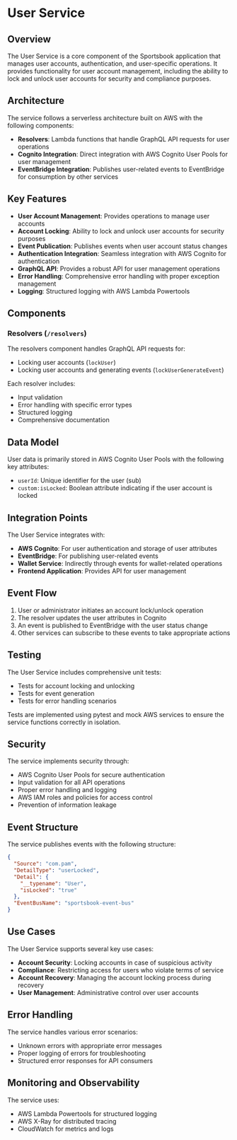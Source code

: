 # User Service

## Overview
The User Service is a core component of the Sportsbook application that manages user accounts, authentication, and user-specific operations. It provides functionality for user account management, including the ability to lock and unlock user accounts for security and compliance purposes.

## Architecture
The service follows a serverless architecture built on AWS with the following components:

- **Resolvers**: Lambda functions that handle GraphQL API requests for user operations
- **Cognito Integration**: Direct integration with AWS Cognito User Pools for user management
- **EventBridge Integration**: Publishes user-related events to EventBridge for consumption by other services

## Key Features

- **User Account Management**: Provides operations to manage user accounts
- **Account Locking**: Ability to lock and unlock user accounts for security purposes
- **Event Publication**: Publishes events when user account status changes
- **Authentication Integration**: Seamless integration with AWS Cognito for authentication
- **GraphQL API**: Provides a robust API for user management operations
- **Error Handling**: Comprehensive error handling with proper exception management
- **Logging**: Structured logging with AWS Lambda Powertools

## Components

### Resolvers (`/resolvers`)
The resolvers component handles GraphQL API requests for:
- Locking user accounts (`lockUser`)
- Locking user accounts and generating events (`lockUserGenerateEvent`)

Each resolver includes:
- Input validation
- Error handling with specific error types
- Structured logging
- Comprehensive documentation

## Data Model

User data is primarily stored in AWS Cognito User Pools with the following key attributes:
- `userId`: Unique identifier for the user (sub)
- `custom:isLocked`: Boolean attribute indicating if the user account is locked

## Integration Points

The User Service integrates with:
- **AWS Cognito**: For user authentication and storage of user attributes
- **EventBridge**: For publishing user-related events
- **Wallet Service**: Indirectly through events for wallet-related operations
- **Frontend Application**: Provides API for user management

## Event Flow

1. User or administrator initiates an account lock/unlock operation
2. The resolver updates the user attributes in Cognito
3. An event is published to EventBridge with the user status change
4. Other services can subscribe to these events to take appropriate actions

## Testing

The User Service includes comprehensive unit tests:
- Tests for account locking and unlocking
- Tests for event generation
- Tests for error handling scenarios

Tests are implemented using pytest and mock AWS services to ensure the service functions correctly in isolation.

## Security

The service implements security through:
- AWS Cognito User Pools for secure authentication
- Input validation for all API operations
- Proper error handling and logging
- AWS IAM roles and policies for access control
- Prevention of information leakage

## Event Structure

The service publishes events with the following structure:

```json
{
  "Source": "com.pam",
  "DetailType": "userLocked",
  "Detail": {
    "__typename": "User",
    "isLocked": "true"
  },
  "EventBusName": "sportsbook-event-bus"
}
```

## Use Cases

The User Service supports several key use cases:
- **Account Security**: Locking accounts in case of suspicious activity
- **Compliance**: Restricting access for users who violate terms of service
- **Account Recovery**: Managing the account locking process during recovery
- **User Management**: Administrative control over user accounts

## Error Handling

The service handles various error scenarios:
- Unknown errors with appropriate error messages
- Proper logging of errors for troubleshooting
- Structured error responses for API consumers

## Monitoring and Observability

The service uses:
- AWS Lambda Powertools for structured logging
- AWS X-Ray for distributed tracing
- CloudWatch for metrics and logs

